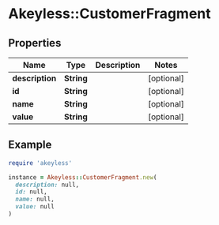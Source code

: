 # Akeyless::CustomerFragment

## Properties

| Name | Type | Description | Notes |
| ---- | ---- | ----------- | ----- |
| **description** | **String** |  | [optional] |
| **id** | **String** |  | [optional] |
| **name** | **String** |  | [optional] |
| **value** | **String** |  | [optional] |

## Example

```ruby
require 'akeyless'

instance = Akeyless::CustomerFragment.new(
  description: null,
  id: null,
  name: null,
  value: null
)
```

